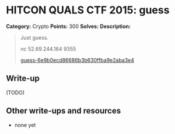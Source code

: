 # HITCON QUALS CTF 2015: guess

**Category:** Crypto
**Points:** 300
**Solves:** 
**Description:**

> Just guess.
>
> nc 52.69.244.164 9355
> 
> [guess-6e9b0ecd86686b3b630ffba9e2aba3e4](guess-6e9b0ecd86686b3b630ffba9e2aba3e4])


## Write-up

(TODO)

## Other write-ups and resources

* none yet
